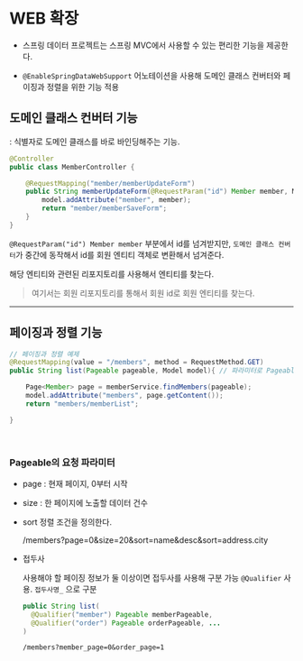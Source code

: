 # WEB 확장

- 스프링 데이터 프로젝트는 스프링 MVC에서 사용할 수 있는 편리한 기능을 제공한다.


- `@EnableSpringDataWebSupport` 어노테이션을 사용해 도메인 클래스 컨버터와 페이징과 정렬을 위한 기능 적용

## 도메인 클래스 컨버터 기능

: 식별자로 도메인 클래스를 바로 바인딩해주는 기능.

```java
@Controller
public class MemberController {

    @RequestMapping("member/memberUpdateForm")
    public String memberUpdateForm(@RequestParam("id") Member member, Model model){
        model.addAttribute("member", member);
        return "member/memberSaveForm";
    }
}
```

`@RequestParam("id") Member member` 부분에서 id를 넘겨받지만, `도메인 클래스 컨버터`가 중간에 동작해서 id를 회원 엔티티 객체로 변환해서 넘겨준다.

 해당 엔티티와 관련된 리포지토리를 사용해서 엔티티를 찾는다.
> 여기서는 회원 리포지토리를 통해서 회원 id로 회원 엔티티를 찾는다.

---

## 페이징과 정렬 기능

```java
// 페이징과 정렬 예제
@RequestMapping(value = "/members", method = RequestMethod.GET)
public String list(Pageable pageable, Model model){ // 파라미터로 Pageable을 받는다. Pageable은 요청 파라미터 정보로 만들어진다.

    Page<Member> page = memberService.findMembers(pageable);
    model.addAttribute("members", page.getContent());
    return "members/memberList";

}
```
<br/>

### Pageable의 요청 파라미터
- page : 현재 페이지, 0부터 시작

- size : 한 페이지에 노출할 데이터 건수

- sort 정렬 조건을 정의한다.


    /members?page=0&size=20&sort=name&desc&sort=address.city


- 접두사

  사용해야 할 페이징 정보가 둘 이상이면 접두사를 사용해 구분 가능 `@Qualifier` 사용. `접두사명_` 으로 구분

  ```java
  public String list(
    @Qualifier("member") Pageable memberPageable,
    @Qualifier("order") Pageable orderPageable, ...
  )
  ```
  `/members?member_page=0&order_page=1`
